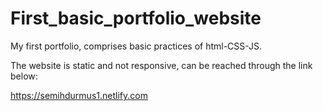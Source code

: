 # First_basic_portfolio_website
My first portfolio, comprises basic practices of html-CSS-JS.

The website is static and not responsive, can be reached through the link below:

https://semihdurmus1.netlify.com
